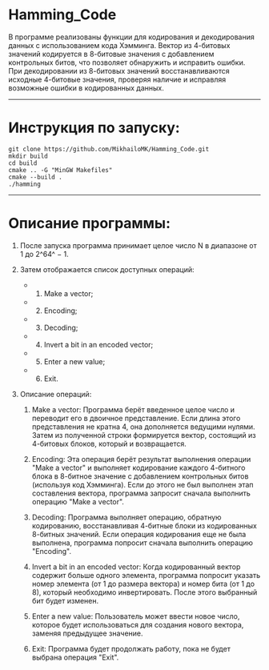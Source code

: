 # Hamming_Code

В программе реализованы функции для кодирования и декодирования данных с использованием кода Хэмминга. Вектор из 4-битовых значений кодируется в 8-битовые значения с добавлением контрольных битов, что позволяет обнаружить и исправить ошибки. При декодировании из 8-битовых значений восстанавливаются исходные 4-битовые значения, проверяя наличие и исправляя возможные ошибки в кодированных данных.

---
# Инструкция по запуску:

    git clone https://github.com/MikhailoMK/Hamming_Code.git
    mkdir build 
    cd build
    cmake .. -G "MinGW Makefiles"
    cmake --build .
    ./hamming

---
# Описание программы:

1. После запуска программа принимает целое число N в диапазоне от 1 до 2^64^ − 1.

2. Затем отображается список доступных операций:
   - 1. Make a vector;
   - 2. Encoding;
   - 3. Decoding;
   - 4. Invert a bit in an encoded vector;
   - 5. Enter a new value;
   - 6. Exit.

3. Описание операций:

    1. Make a vector: Программа берёт введенное целое число и переводит его в двоичное представление. Если длина этого представления не кратна 4, она дополняется ведущими нулями. Затем из полученной строки формируется вектор, состоящий из 4-битовых блоков, который и возвращается.

    2. Encoding: Эта операция берёт результат выполнения операции "Make a vector" и выполняет кодирование каждого 4-битного блока в 8-битное значение с добавлением контрольных битов (используя код Хэмминга). Если до этого не был выполнен этап составления вектора, программа запросит сначала выполнить операцию "Make a vector".

    3. Decoding: Программа выполняет операцию, обратную кодированию, восстанавливая 4-битные блоки из кодированных 8-битных значений. Если операция кодирования еще не была выполнена, программа попросит сначала выполнить операцию "Encoding".

    4. Invert a bit in an encoded vector: Когда кодированный вектор содержит больше одного элемента, программа попросит указать номер элемента (от 1 до размера вектора) и номер бита (от 1 до 8), который необходимо инвертировать. После этого выбранный бит будет изменен.

    5. Enter a new value: Пользователь может ввести новое число, которое будет использоваться для создания нового вектора, заменяя предыдущее значение.

    6. Exit: Программа будет продолжать работу, пока не будет выбрана операция "Exit".